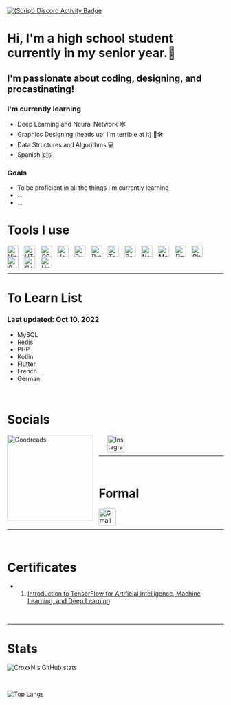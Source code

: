 [![(Script) Discord Activity Badge](https://badgen.net/badge/Discord%20User/Offline?color=545454&labelColor=434343&icon=discord)](https://github.com/CroxxN/CroxxN)

# Hi, I'm a high school student currently in my senior year.📜

## I'm passionate about coding, designing, and procastinating!

### I'm currently learning 
- Deep Learning and Neural Network 🕸️
- Graphics Designing (heads up: I'm terrible at it) 👨🛠
- Data Structures and Algorithms 💻
- Spanish 🇪🇸

### Goals

- To be proficient in all the things I'm currently learning
- ...
- ...

# Tools I use

<img align="left" alt="Visual Studio Code" width="26px" src="https://cdn.jsdelivr.net/gh/devicons/devicon/icons/vscode/vscode-original.svg" style="padding-right:10px;" />
<img align="left" alt="HTML5" width="26px" src="https://cdn.jsdelivr.net/gh/devicons/devicon/icons/html5/html5-original.svg" style="padding-right:10px;" />
<img align="left" alt="CSS3" width="26px" src="https://cdn.jsdelivr.net/gh/devicons/devicon/icons/css3/css3-original.svg" style="padding-right:10px;" />
<img align="left" alt="JavaScript" width="26px" src="https://cdn.jsdelivr.net/gh/devicons/devicon/icons/javascript/javascript-original.svg" style="padding-right:10px;" />
<img align="left" alt="Rust" width="26px" src="https://cdn.jsdelivr.net/gh/devicons/devicon/icons/rust/rust-plain.svg" style="padding-right:10px;"/>
<img align="left" alt="Python" width="26px" src="https://cdn.jsdelivr.net/gh/devicons/devicon/icons/python/python-original.svg" style="padding-right:10px;"/>
<img align="left" alt="Tensorflow" width="26px" src="https://cdn.jsdelivr.net/gh/devicons/devicon/icons/tensorflow/tensorflow-original.svg" style="padding-right:10px"/>
<img align="left" alt="React" width="26px" src="https://cdn.jsdelivr.net/gh/devicons/devicon/icons/react/react-original.svg" style="padding-right:10px;" />
<img align="left" alt="Node.js" width="26px" src="https://cdn.jsdelivr.net/gh/devicons/devicon/icons/nodejs/nodejs-original.svg" style="padding-right:10px;" />
<img align="left" alt="MongoDB" width="26px" src="https://cdn.jsdelivr.net/gh/devicons/devicon/icons/mongodb/mongodb-original.svg" style="padding-right:10px;" />
<img align="left" alt="Figma" width="26px" src="https://cdn.jsdelivr.net/gh/devicons/devicon/icons/figma/figma-original.svg" style="padding-right:10px;"/>
<img align="left" alt="Git" width="26px" src="https://cdn.jsdelivr.net/gh/devicons/devicon/icons/git/git-original.svg" style="padding-right:10px;" />
<img align="left" alt="C" width="26px" src="https://cdn.jsdelivr.net/gh/devicons/devicon/icons/c/c-original.svg"
style="padding-right:10px;"/>
<img align="left" alt="C++" width="26px" src="https://cdn.jsdelivr.net/gh/devicons/devicon/icons/cplusplus/cplusplus-original.svg"
style="padding-right:10px;"/>
<img align="left" alt="Linux" width="26px" src="https://cdn.jsdelivr.net/gh/devicons/devicon/icons/linux/linux-original.svg"
style="padding-right:10px;"/>

<br />
<br />
<br/>

---

# To Learn List
### Last updated: Oct 10, 2022
- MySQL
- Redis
- PHP
- Kotlin
- Flutter
- French
- German


<br />

# Socials

[<img align="left" alt="Goodreads" width="200px" src="https://upload.wikimedia.org/wikipedia/commons/1/1a/Goodreads_logo.svg" style="padding-right:10px;"/>][goodreads]
[<img align="left" alt="Instagram" width="40px" src="https://static.wikia.nocookie.net/logopedia/images/0/09/Discord_Former_Icon.svg/revision/latest?cb=20201109094951" style="padding-left:20px;"/>][discord]

<br />
<br />

---

<br />

# Formal
[<img align="left" alt="Gmail" width = "40px" src="https://upload.wikimedia.org/wikipedia/commons/thumb/7/7e/Gmail_icon_%282020%29.svg/512px-Gmail_icon_%282020%29.svg.png" style="padding-right:10px;"/>](mailto:saradgaihre19@gmail.com)

<br/>
<br/>

---

<br/>

# Certificates
- 1) [Introduction to TensorFlow for Artificial Intelligence, Machine Learning, and Deep Learning](https://www.coursera.org/account/accomplishments/certificate/5A7P3YQW2ECE)

<br/>

---
# Stats
![CroxxN's GitHub stats](https://github-readme-stats.vercel.app/api?username=CroxxN&show_icons=true&theme=radical)

<br/>

[![Top Langs](https://github-readme-stats.vercel.app/api/top-langs/?username=CroxxN&langs_count=10)](https://github.com/CroxxN)

[goodreads]: https://www.goodreads.com/user/show/125508043-crox-x
[discord]: https://www.discordapp.com/users/432483076145414145